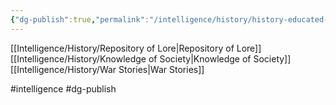 ```yaml
---
{"dg-publish":true,"permalink":"/intelligence/history/history-educated-guest/"}
---
```


[[Intelligence/History/Repository of Lore\|Repository of Lore]]
[[Intelligence/History/Knowledge of Society\|Knowledge of Society]]
[[Intelligence/History/War Stories\|War Stories]]

#intelligence #dg-publish